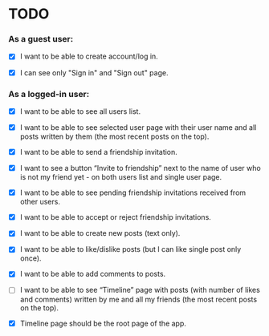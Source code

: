 # TODO

### As a guest user:

- [X] I want to be able to create account/log in.

- [X] I can see only "Sign in" and "Sign out" page.

### As a logged-in user:

- [X] I want to be able to see all users list.

- [X] I want to be able to see selected user page with their user name and all posts written by them (the most recent
  posts on the top).

- [X] I want to be able to send a friendship invitation.

- [X] I want to see a button “Invite to friendship” next to the name of user who is not my friend yet - on both users list and single user page.

- [X] I want to be able to see pending friendship invitations received from other users.

- [X] I want to be able to accept or reject friendship invitations.

- [X] I want to be able to create new posts (text only).

- [X] I want to be able to like/dislike posts (but I can like single post only once).

- [X] I want to be able to add comments to posts.

- [ ] I want to be able to see “Timeline” page with posts (with number of likes and comments) written by me and all my
  friends (the most recent posts on the top).

- [X] Timeline page should be the root page of the app.
